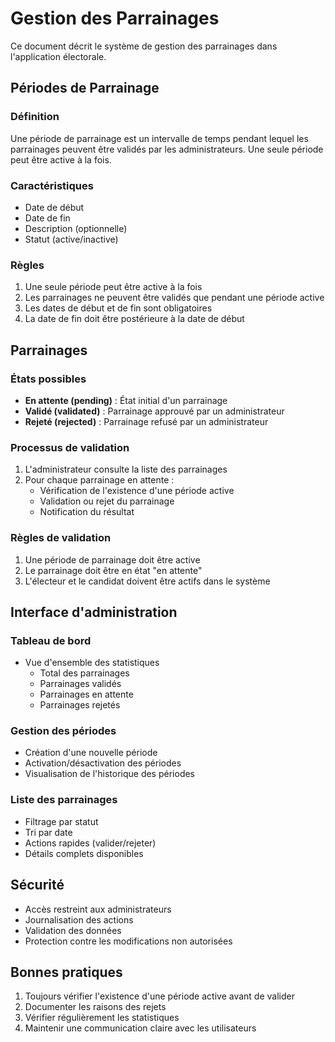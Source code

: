# Gestion des Parrainages

Ce document décrit le système de gestion des parrainages dans l'application électorale.

## Périodes de Parrainage

### Définition
Une période de parrainage est un intervalle de temps pendant lequel les parrainages peuvent être validés par les administrateurs. Une seule période peut être active à la fois.

### Caractéristiques
- Date de début
- Date de fin
- Description (optionnelle)
- Statut (active/inactive)

### Règles
1. Une seule période peut être active à la fois
2. Les parrainages ne peuvent être validés que pendant une période active
3. Les dates de début et de fin sont obligatoires
4. La date de fin doit être postérieure à la date de début

## Parrainages

### États possibles
- **En attente (pending)** : État initial d'un parrainage
- **Validé (validated)** : Parrainage approuvé par un administrateur
- **Rejeté (rejected)** : Parrainage refusé par un administrateur

### Processus de validation
1. L'administrateur consulte la liste des parrainages
2. Pour chaque parrainage en attente :
   - Vérification de l'existence d'une période active
   - Validation ou rejet du parrainage
   - Notification du résultat

### Règles de validation
1. Une période de parrainage doit être active
2. Le parrainage doit être en état "en attente"
3. L'électeur et le candidat doivent être actifs dans le système

## Interface d'administration

### Tableau de bord
- Vue d'ensemble des statistiques
  - Total des parrainages
  - Parrainages validés
  - Parrainages en attente
  - Parrainages rejetés

### Gestion des périodes
- Création d'une nouvelle période
- Activation/désactivation des périodes
- Visualisation de l'historique des périodes

### Liste des parrainages
- Filtrage par statut
- Tri par date
- Actions rapides (valider/rejeter)
- Détails complets disponibles

## Sécurité
- Accès restreint aux administrateurs
- Journalisation des actions
- Validation des données
- Protection contre les modifications non autorisées

## Bonnes pratiques
1. Toujours vérifier l'existence d'une période active avant de valider
2. Documenter les raisons des rejets
3. Vérifier régulièrement les statistiques
4. Maintenir une communication claire avec les utilisateurs

